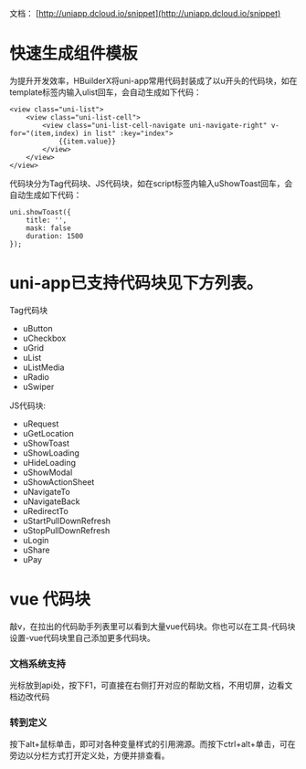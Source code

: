 

文档： [http://uniapp.dcloud.io/snippet](http://uniapp.dcloud.io/snippet)


# 快速生成组件模板

为提升开发效率，HBuilderX将uni-app常用代码封装成了以u开头的代码块，如在template标签内输入ulist回车，会自动生成如下代码：

```
<view class="uni-list">
    <view class="uni-list-cell">
        <view class="uni-list-cell-navigate uni-navigate-right" v-for="(item,index) in list" :key="index">
            {{item.value}}
        </view>
    </view>
</view>
```

代码块分为Tag代码块、JS代码块，如在script标签内输入uShowToast回车，会自动生成如下代码：

```
uni.showToast({
    title: '',
    mask: false
    duration: 1500
});
```

# uni-app已支持代码块见下方列表。

Tag代码块
- uButton
- uCheckbox
- uGrid
- uList
- uListMedia
- uRadio
- uSwiper


JS代码块:

- uRequest
- uGetLocation
- uShowToast
- uShowLoading
- uHideLoading
- uShowModal
- uShowActionSheet
- uNavigateTo
- uNavigateBack
- uRedirectTo
- uStartPullDownRefresh
- uStopPullDownRefresh
- uLogin
- uShare
- uPay




# vue 代码块

敲v，在拉出的代码助手列表里可以看到大量vue代码块。你也可以在工具-代码块设置-vue代码块里自己添加更多代码块。


### 文档系统支持

光标放到api处，按下F1，可直接在右侧打开对应的帮助文档，不用切屏，边看文档边改代码

### 转到定义

按下alt+鼠标单击，即可对各种变量样式的引用溯源。而按下ctrl+alt+单击，可在旁边以分栏方式打开定义处，方便并排查看。
